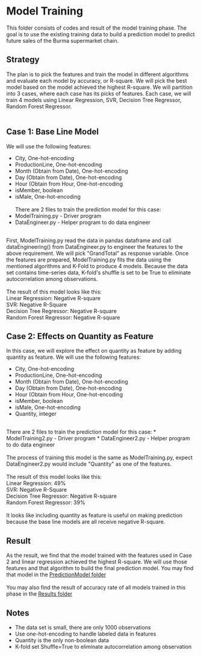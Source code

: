 # Model Training
This folder consists of codes and result of the model training phase. The goal is to use the existing training data to build a prediction model to predict future sales of the Burma supermarket chain.

## Strategy
The plan is to pick the features and train the model in different algorithms and evaluate each model by accuracy, or R-square. We will pick the best model based on the model achieved the highest R-square. We will partition into 3 cases, where each case has its picks of features. Each case, we will train 4 models using Linear Regression, SVR, Decision Tree Regressor, Random Forest Regressor. 
<br><br>

## Case 1: Base Line Model
We will use the following features:
* City, One-hot-encoding
* ProductionLine, One-hot-encoding
* Month (Obtain from Date), One-hot-encoding
* Day (Obtain from Date), One-hot-encoding
* Hour (Obtain from Hour, One-hot-encoding
* isMember, boolean
* isMale, One-hot-encoding
<br><br>
There are 2 files to train the prediction model for this case:
* ModelTraining.py - Driver program
* DataEngineer.py - Helper program to do data engineer
<br>
First, ModelTraining.py read the data in pandas dataframe and call dataEngineering() from DataEngineer.py to engineer the features to the above requirement. We will pick "GrandTotal" as response variable. Once the features are prepared, ModelTraining.py fits the data using the mentioned algorithms and K-Fold to produce 4 models. Because the data set contains time-series data, K-fold's shuffle is set to be True to eliminate autocorrelation among observations.
<br><br>
The result of this model looks like this:<br>
Linear Regression: Negative R-square<br>
SVR: Negative R-Square<br>
Decision Tree Regressor: Negative R-square<br>
Random Forest Regressor: Negative R-square

## Case 2: Effects on Quantity as Feature
In this case, we will explore the effect on quantity as feature by adding quantity as feature. We will use the following features:
* City, One-hot-encoding
* ProductionLine, One-hot-encoding
* Month (Obtain from Date), One-hot-encoding
* Day (Obtain from Date), One-hot-encoding
* Hour (Obtain from Hour, One-hot-encoding
* isMember, boolean
* isMale, One-hot-encoding
* Quantity, integer
<br>
There are 2 files to train the prediction model for this case:
* ModelTraining2.py - Driver program
* DataEngineer2.py - Helper program to do data engineer
<br><br>
The process of training this model is the same as ModelTraining.py, expect DataEngineer2.py would include "Quantity" as one of the features.
<br><br>
The result of this model looks like this:<br>
Linear Regression: 49%<br>
SVR: Negative R-Square<br>
Decision Tree Regressor: Negative R-square<br>
Random Forest Regressor: 39%
<br><br>
It looks like including quantity as feature is useful on making prediction because the base line models are all receive negative R-square.

## Result
As the result, we find that the model trained with the features used in Case 2 and linear regression achieved the highest R-square. We will use those features and that algorithm to build the final prediction model. You may find that model in the [PredictionModel folder](../PredictionModel)
<br><br>
You may also find the result of accuracy rate of all models trained in this phase in the [Results folder](Results)

## Notes
* The data set is small, there are only 1000 observations
* Use one-hot-encoding to handle labeled data in features
* Quantity is the only non-boolean data
* K-fold set Shuffle=True to eliminate autocorrelation among observation
